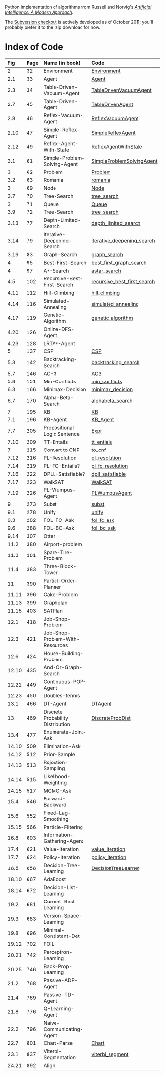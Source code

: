 Python implementation of algorithms from Russell and Norvig's _[Artificial Intelligence: A Modern Approach](http://aima.cs.berkeley.edu)_.

The [Subversion checkout](http://code.google.com/p/aima-python/source/checkout) is actively developed as of October 2011; you'll probably prefer it to the .zip download for now.

# Index of Code #

| **Fig** | **Page** | **Name (in book)** | **Code** |
|:--------|:---------|:-------------------|:---------|
| 2       |  32      | Environment        | [Environment](../master/agents.py) |
| 2.1     |  33      | Agent              | [Agent](../master/agents.py) |
| 2.3     |  34      | Table-Driven-Vacuum-Agent | [TableDrivenVacuumAgent](../master/agents.py) |
| 2.7     |  45      | Table-Driven-Agent | [TableDrivenAgent](../master/agents.py) |
| 2.8     |  46      | Reflex-Vacuum-Agent | [ReflexVacuumAgent](../master/agents.py) |
| 2.10    |  47      | Simple-Reflex-Agent | [SimpleReflexAgent](../master/agents.py) |
| 2.12    |  49      | Reflex-Agent-With-State | [ReflexAgentWithState](../master/agents.py) |
| 3.1     |  61      | Simple-Problem-Solving-Agent | [SimpleProblemSolvingAgent](../master/search.py) |
| 3       |  62      | Problem            | [Problem](../master/search.py) |
| 3.2     |  63      | Romania            | [romania](../master/search.py) |
| 3       |  69      | Node               | [Node](../master/search.py) |
| 3.7     |  70      | Tree-Search        | [tree\_search](../master/search.py) |
| 3       |  71      | Queue              | [Queue](../master/utils.py) |
| 3.9     |  72      | Tree-Search        | [tree\_search](../master/search.py) |
| 3.13    |  77      | Depth-Limited-Search | [depth\_limited\_search](../master/search.py) |
| 3.14    |  79      | Iterative-Deepening-Search | [iterative\_deepening\_search](../master/search.py) |
| 3.19    |  83      | Graph-Search       | [graph\_search](../master/search.py) |
| 4       |  95      | Best-First-Search  | [best\_first\_graph\_search](../master/search.py) |
| 4       |  97      | A`*`-Search        | [astar\_search](../master/search.py) |
| 4.5     | 102      | Recursive-Best-First-Search | [recursive\_best\_first\_search](../master/search.py) |
| 4.11    | 112      | Hill-Climbing      | [hill\_climbing](../master/search.py) |
| 4.14    | 116      | Simulated-Annealing | [simulated\_annealing](../master/search.py) |
| 4.17    | 119      | Genetic-Algorithm  | [genetic\_algorithm](../master/search.py) |
| 4.20    | 126      | Online-DFS-Agent   |          |
| 4.23    | 128      | LRTA`*`-Agent      |          |
| 5       | 137      | CSP                | [CSP](../master/csp.py) |
| 5.3     | 142      | Backtracking-Search | [backtracking\_search](../master/csp.py) |
| 5.7     | 146      | AC-3               | [AC3](../master/csp.py) |
| 5.8     | 151      | Min-Conflicts      | [min\_conflicts](../master/csp.py) |
| 6.3     | 166      | Minimax-Decision   | [minimax\_decision](../master/games.py) |
| 6.7     | 170      | Alpha-Beta-Search  | [alphabeta\_search](../master/games.py) |
| 7       | 195      | KB                 | [KB](../master/logic.py) |
| 7.1     | 196      | KB-Agent           | [KB\_Agent](../master/logic.py) |
| 7.7     | 205      | Propositional Logic Sentence | [Expr](../master/logic.py) |
| 7.10    | 209      | TT-Entails         | [tt\_entials](../master/logic.py) |
| 7       | 215      | Convert to CNF     | [to\_cnf](../master/logic.py) |
| 7.12    | 216      | PL-Resolution      | [pl\_resolution](../master/logic.py) |
| 7.14    | 219      | PL-FC-Entails?     | [pl\_fc\_resolution](../master/logic.py) |
| 7.16    | 222      | DPLL-Satisfiable?  | [dpll\_satisfiable](../master/logic.py) |
| 7.17    | 223      | WalkSAT            | [WalkSAT](../master/logic.py) |
| 7.19    | 226      | PL-Wumpus-Agent    | [PLWumpusAgent](../master/logic.py) |
| 9       | 273      | Subst              | [subst](../master/logic.py) |
| 9.1     | 278      | Unify              | [unify](../master/logic.py) |
| 9.3     | 282      | FOL-FC-Ask         | [fol\_fc\_ask](../master/logic.py) |
| 9.6     | 288      | FOL-BC-Ask         | [fol\_bc\_ask](../master/logic.py) |
| 9.14    | 307      | Otter              |          |
| 11.2    | 380      | Airport-problem    |          |
| 11.3    | 381      | Spare-Tire-Problem |          |
| 11.4    | 383      | Three-Block-Tower  |          |
| 11      | 390      | Partial-Order-Planner |          |
| 11.11   | 396      | Cake-Problem       |          |
| 11.13   | 399      | Graphplan          |          |
| 11.15   | 403      | SATPlan            |          |
| 12.1    | 418      | Job-Shop-Problem   |          |
| 12.3    | 421      | Job-Shop-Problem-With-Resources |          |
| 12.6    | 424      | House-Building-Problem |          |
| 12.10   | 435      | And-Or-Graph-Search |          |
| 12.22   | 449      | Continuous-POP-Agent |          |
| 12.23   | 450      | Doubles-tennis     |          |
| 13.1    | 466      | DT-Agent           | [DTAgent](../master/probability.py) |
| 13      | 469      | Discrete Probability Distribution | [DiscreteProbDist](../master/probability.py) |
| 13.4    | 477      | Enumerate-Joint-Ask |          |
| 14.10   | 509      | Elimination-Ask    |          |
| 14.12   | 512      | Prior-Sample       |          |
| 14.13   | 513      | Rejection-Sampling |          |
| 14.14   | 515      | Likelihood-Weighting |          |
| 14.15   | 517      | MCMC-Ask           |          |
| 15.4    | 546      | Forward-Backward   |          |
| 15.6    | 552      | Fixed-Lag-Smoothing |          |
| 15.15   | 566      | Particle-Filtering |          |
| 16.8    | 603      | Information-Gathering-Agent |          |
| 17.4    | 621      | Value-Iteration    | [value\_iteration](../master/mdp.py) |
| 17.7    | 624      | Policy-Iteration   | [policy\_iteration](../master/mdp.py) |
| 18.5    | 658      | Decision-Tree-Learning | [DecisionTreeLearner](../master/learning.py) |
| 18.10   | 667      | AdaBoost           |          |
| 18.14   | 672      | Decision-List-Learning |          |
| 19.2    | 681      | Current-Best-Learning |          |
| 19.3    | 683      | Version-Space-Learning |          |
| 19.8    | 696      | Minimal-Consistent-Det |          |
| 19.12   | 702      | FOIL               |          |
| 20.21   | 742      | Perceptron-Learning |          |
| 20.25   | 746      | Back-Prop-Learning |          |
| 21.2    | 768      | Passive-ADP-Agent  |          |
| 21.4    | 769      | Passive-TD-Agent   |          |
| 21.8    | 776      | Q-Learning-Agent   |          |
| 22.2    | 796      | Naive-Communicating-Agent |          |
| 22.7    | 801      | Chart-Parse        | [Chart](../master/nlp.py) |
| 23.1    | 837      | Viterbi-Segmentation | [viterbi\_segment](../master/text.py) |
| 24.21   | 892      | Align              |          |
